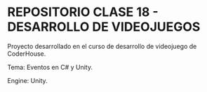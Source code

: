 # REPOSITORIO CLASE 18 - DESARROLLO DE VIDEOJUEGOS

Proyecto desarrollado en el curso de desarrollo de videojuego de CoderHouse.

Tema: Eventos en C# y Unity.

Engine: Unity.